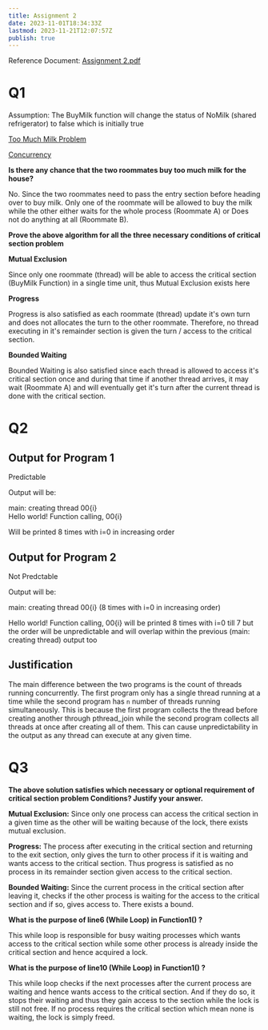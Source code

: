 ```yaml
---
title: Assignment 2
date: 2023-11-01T18:34:33Z
lastmod: 2023-11-21T12:07:57Z
publish: true
---
```


Reference Document: [Assignment 2.pdf](os-Assignment%202.pdf)

# Q1

Assumption: The BuyMilk function will change the status of NoMilk (shared refrigerator) to false which is initially true

[Too Much Milk Problem](https://people.cs.umass.edu/~emery/classes/cmpsci377/f07/scribe/scribe8-1.pdf)

[Concurrency](https://web.stanford.edu/~ouster/cgi-bin/cs140-winter16/lecture.php?topic=concurrency)

**Is there any chance that the two roommates buy too much milk for the house?** 

No. Since the two roommates need to pass the entry section before heading over to buy milk. Only one of the roommate will be allowed to buy the milk while the other either waits for the whole process (Roommate  A) or Does not do anything at all (Roommate B).

**Prove the above algorithm for all the three necessary conditions of critical section problem**

**Mutual Exclusion**​

Since only one roommate (thread) will be able to access the critical section (BuyMilk Function) in a single time unit, thus Mutual Exclusion exists here

**Progress**

Progress is also satisfied as each roommate (thread) update it's own turn and does not allocates the turn to the other roommate. Therefore, no thread executing in it's remainder section is given the turn / access to the critical section.

**Bounded Waiting**

Bounded Waiting is also satisfied since each thread is allowed to access it's critical section once and during that time if another thread arrives, it may wait (Roommate A) and will eventually get it's turn after the current thread is done with the critical section.

# Q2

## Output for Program 1

Predictable

Output will be:

main: creating thread 00{i}  
Hello world! Function calling, 00{i}

Will be printed 8 times with i=0 in increasing order

## Output for Program 2

Not Predctable

Output will be:

main: creating thread 00{i} (8 times with i=0 in increasing order)

Hello world! Function calling, 00{i} will be printed 8 times with i=0 till 7 but the order will be unpredictable and will overlap within the previous (main: creating thread) output too

## Justification

The main difference between the two programs is the count of threads running concurrently. The first program only has a single thread running at a time while the second program has `n`​ number of threads running simultaneously. This is because the first program collects the thread before creating another through pthread_join while the second program collects all threads at once after creating all of them. This can cause unpredictability in the output as any thread can execute at any given time.

# Q3

**The above solution satisfies which necessary or optional requirement of critical section problem Conditions? Justify your answer.** 

**Mutual Exclusion:** Since only one process can access the critical section in a given time as the other will be waiting because of the lock, there exists mutual exclusion.

**Progress:** The process after executing in the critical section and returning to the exit section, only gives the turn to other process if it is waiting and wants access to the critical section. Thus progress is satisfied as no process in its remainder section given access to the critical section.

**Bounded Waiting:** Since the current process in the critical section after leaving it, checks if the other process is waiting for the access to the critical section and if so, gives access to. There exists a bound.

**What is the purpose of line6 (While Loop) in Function1() ?** 

This while loop is responsible for busy waiting processes which wants access to the critical section while some other process is already inside the critical section and hence acquired a lock.

**What is the purpose of line10 (While Loop) in Function1() ?** 

This while loop checks if the next processes after the current process are waiting and hence wants access to the critical section. And if they do so, it stops their waiting and thus they gain access to the section while the lock is still not free. If no process requires the critical section which mean none is waiting, the lock is simply freed.

